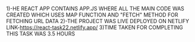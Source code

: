 1)-HE REACT APP CONTAINS APP.JS WHERE ALL THE MAIN CODE WAS CREATED WHICH USES MAP FUNCTION AND "FETCH" METHOD FOR FETCHING URL DATA
2)-THE PROJECT WAS LIVE DEPLOYED ON NETLIFY LINK-https://react-task22.netlify.app/
3)TIME TAKEN FOR COMPLETING THIS TASK WAS 3.5 HOURS
